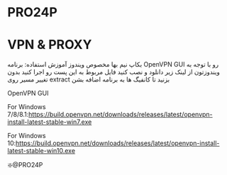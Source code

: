 # PRO24P
# VPN & PROXY
بکاپ نیم بها مخصوص ویندوز
آموزش استفاده:
برنامه OpenVPN GUI رو با توجه به ویندوزتون از لینک زیر دانلود و نصب کنید 
فایل مربوط به این پست رو اجرا کنید
بدون تغییر مسیر روی extract بزنید تا کانفیگ ها به برنامه اضافه بشن

OpenVPN GUI

For Windows 7/8/8.1:https://build.openvpn.net/downloads/releases/latest/openvpn-install-latest-stable-win7.exe

For Windows 10:https://build.openvpn.net/downloads/releases/latest/openvpn-install-latest-stable-win10.exe

❇️@PRO24P
